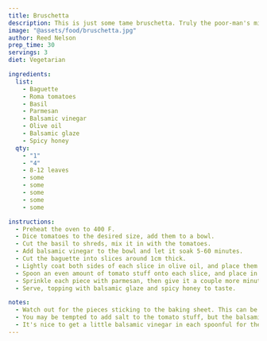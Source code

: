 ```yaml
---
title: Bruschetta
description: This is just some tame bruschetta. Truly the poor-man's mini pizza, though simultaneously a classy appetizer.
image: "@assets/food/bruschetta.jpg"
author: Reed Nelson
prep_time: 30
servings: 3
diet: Vegetarian

ingredients:
  list:
    - Baguette
    - Roma tomatoes
    - Basil
    - Parmesan
    - Balsamic vinegar
    - Olive oil
    - Balsamic glaze
    - Spicy honey
  qty:
    - "1"
    - "4"
    - 8-12 leaves
    - some
    - some
    - some
    - some
    - some

instructions:
  - Preheat the oven to 400 F.
  - Dice tomatoes to the desired size, add them to a bowl.
  - Cut the basil to shreds, mix it in with the tomatoes.
  - Add balsamic vinegar to the bowl and let it soak 5-60 minutes.
  - Cut the baguette into slices around 1cm thick.
  - Lightly coat both sides of each slice in olive oil, and place them on a baking sheet.
  - Spoon an even amount of tomato stuff onto each slice, and place in the oven until golden.
  - Sprinkle each piece with parmesan, then give it a couple more minutes in the oven.
  - Serve, topping with balsamic glaze and spicy honey to taste.

notes:
  - Watch out for the pieces sticking to the baking sheet. This can be ameliorated by nudging the pieces of bruschetta as they bake.
  - You may be tempted to add salt to the tomato stuff, but the balsamic will do plenty.
  - It's nice to get a little balsamic vinegar in each spoonful for the baguette, but it's easy to get the bread soggy with it.
---
```

